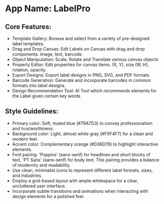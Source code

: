# **App Name**: LabelPro

## Core Features:

- Template Gallery: Browse and select from a variety of pre-designed label templates.
- Drag and Drop Canvas: Edit Labels on Canvas with drag and drop components: image, text, barcode.
- Object Manipulation: Scale, Rotate and Translate various canvas objects
- Property Editor: Edit properties for canvas items. (X, Y), size (W, H), rotation, opacity.
- Export Designs: Export label designs in PNG, SVG, and PDF formats.
- Barcode Generation: Generate and incorporate barcodes in common formats into label designs.
- Design Recommendation Tool: AI Tool which recommends elements for the Label given certain key words

## Style Guidelines:

- Primary color: Soft, muted blue (#79A7D3) to convey professionalism and trustworthiness.
- Background color: Light, almost white gray (#F0F4F7) for a clean and modern feel.
- Accent color: Complementary orange (#D38D79) to highlight interactive elements.
- Font pairing: 'Poppins' (sans-serif) for headlines and short blocks of text, 'PT Sans' (sans-serif) for body text. This pairing provides a balance of modernity and readability.
- Use clean, minimalist icons to represent different label formats, sizes, and industries.
- Employ a grid-based layout with ample whitespace for a clear, uncluttered user interface.
- Incorporate subtle transitions and animations when interacting with design elements for a polished feel.
